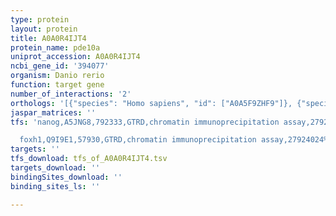 ```yaml
---
type: protein
layout: protein
title: A0A0R4IJT4
protein_name: pde10a
uniprot_accession: A0A0R4IJT4
ncbi_gene_id: '394077'
organism: Danio rerio
function: target gene
number_of_interactions: '2'
orthologs: '[{"species": "Homo sapiens", "id": ["A0A5F9ZHF9"]}, {"species": "Mus musculus", "id": ["<a href=\"/protein/q8ca95\">Q8CA95</a>"]}, {"species": "Rattus norvegicus", "id": ["<a href=\"/protein/q9qyj6\">Q9QYJ6</a>"]}, {"species": "Caenorhabditis elegans", "id": ["P91119"]}]'
jaspar_matrices: ''
tfs: 'nanog,A5JNG8,792333,GTRD,chromatin immunoprecipitation assay,27924024%5Buid%5D,No

  foxh1,Q9I9E1,57930,GTRD,chromatin immunoprecipitation assay,27924024%5Buid%5D,No'
targets: ''
tfs_download: tfs_of_A0A0R4IJT4.tsv
targets_download: ''
bindingSites_download: ''
binding_sites_ls: ''

---
```

